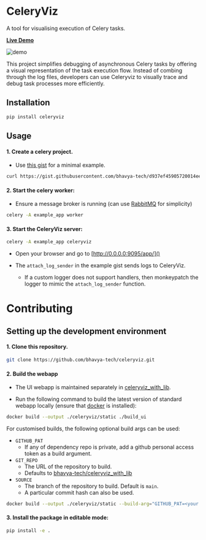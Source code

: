 CeleryViz
=========

A tool for visualising execution of Celery tasks.

[**Live Demo**](https://bhavya-tech.github.io/celeryviz_demo/)

![demo](https://github.com/user-attachments/assets/67d1b4a3-653a-43da-8028-a8437424f70a)


This project simplifies debugging of asynchronous Celery tasks by offering a visual representation of the task execution flow. Instead of combing through the log files, developers can use Celeryviz to visually trace and debug task processes more efficiently.

## Installation

```bash
pip install celeryviz
```

## Usage

#### 1. Create a celery project.
  - Use [this gist](https://gist.github.com/bhavya-tech/d937ef45905720014ee12fe332352966) for a minimal example.

```bash
curl https://gist.githubusercontent.com/bhavya-tech/d937ef45905720014ee12fe332352966/raw/0afac784adfb6b407fa83ce4b19e6f3cab4d80d9/example_app.py -o example_app.py
```

#### 2. Start the celery worker:

  - Ensure a message broker is running (can use [RabbitMQ](https://www.rabbitmq.com/docs/download) for simplicity)

```bash
celery -A example_app worker
```

#### 3. Start the CeleryViz server:

```bash
celery -A example_app celeryviz
```

  -  Open your browser and go to [http://0.0.0.0:9095/app/]()

  - The `attach_log_sender` in the example gist sends logs to CeleryViz.
    - If a custom logger does not support handlers, then monkeypatch the logger to mimic the `attach_log_sender` function.

# Contributing

## Setting up the development environment
#### 1. Clone this repository.
```bash
git clone https://github.com/bhavya-tech/celeryviz.git
```

#### 2. Build the webapp

  - The UI webapp is maintained separately in [celeryviz_with_lib](https://github.com/bhavya-tech/celeryviz_with_lib).

  - Run the following command to build the latest version of standard webapp locally (ensure that [docker](https://www.docker.com/) is installed):

```bash
docker build --output ./celeryviz/static ./build_ui
```

For customised builds, the following optional build args can be used:
- `GITHUB_PAT`
    - If any of dependency repo is private, add a github personal access token as a build argument.
- `GIT_REPO`
    - The URL of the repository to build.
    - Defaults to [bhavya-tech/celeryviz_with_lib](https://github.com/bhavya-tech/celeryviz_with_lib.git)
- `SOURCE`
    - The branch of the repository to build. Default is `main`.
    - A particular commit hash can also be used.

```bash
docker build --output ./celeryviz/static --build-arg="GITHUB_PAT=<your github personal access token>" ./build_ui
```

#### 3. Install the package in editable mode:

```bash
pip install -e .
```


